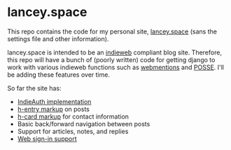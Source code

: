 # lancey.space

This repo contains the code for my personal site, [lancey.space](http://lancey.space/) (sans the settings file and other information).

lancey.space is intended to be an [indieweb](http://indiewebcamp.com) compliant blog site. Therefore, this repo will have a bunch of (poorly written) code for getting django to work with various indieweb functions such as [webmentions](http://en.wikipedia.org/wiki/Webmention) and [POSSE](https://indiewebcamp.com/POSSE). I'll be adding these features over time.

So far the site has:

 * [IndieAuth implementation](https://indiewebcamp.com/IndieAuth)
 * [h-entry markup](https://indiewebcamp.com/h-entry) on posts
 * [h-card markup](https://indiewebcamp.com/h-card) for contact information
 * Basic back/forward navigation between posts
 * Support for articles, notes, and replies
 * [Web sign-in support](https://indiewebcamp.com/Web_sign-in)
